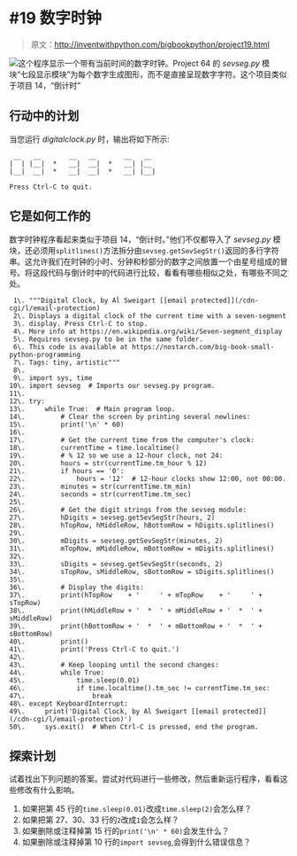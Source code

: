 # #19 数字时钟

> 原文：<http://inventwithpython.com/bigbookpython/project19.html>

![](../Images/9d995d63aaead72cad01120081eb8f75.png)这个程序显示一个带有当前时间的数字时钟。Project 64 的 *sevseg.py* 模块“七段显示模块”为每个数字生成图形，而不是直接呈现数字字符。这个项目类似于项目 14，“倒计时”

## 行动中的计划

当您运行 *digitalclock.py* 时，输出将如下所示:

```
 __   __       __   __       __   __
|  | |__|  *   __|  __|  *   __| |__
|__|  __|  *   __|  __|  *   __| |__|

Press Ctrl-C to quit.
```

## 它是如何工作的

数字时钟程序看起来类似于项目 14，“倒计时。”他们不仅都导入了 *sevseg.py* 模块，还必须用`splitlines()`方法拆分由`sevseg.getSevSegStr()`返回的多行字符串。这允许我们在时钟的小时、分钟和秒部分的数字之间放置一个由星号组成的冒号。将这段代码与倒计时中的代码进行比较，看看有哪些相似之处，有哪些不同之处。

```
 1\. """Digital Clock, by Al Sweigart [[email protected]](/cdn-cgi/l/email-protection)
 2\. Displays a digital clock of the current time with a seven-segment
 3\. display. Press Ctrl-C to stop.
 4\. More info at https://en.wikipedia.org/wiki/Seven-segment_display
 5\. Requires sevseg.py to be in the same folder.
 6\. This code is available at https://nostarch.com/big-book-small-python-programming
 7\. Tags: tiny, artistic"""
 8\. 
 9\. import sys, time
10\. import sevseg  # Imports our sevseg.py program.
11\. 
12\. try:
13\.     while True:  # Main program loop.
14\.         # Clear the screen by printing several newlines:
15\.         print('\n' * 60)
16\. 
17\.         # Get the current time from the computer's clock:
18\.         currentTime = time.localtime()
19\.         # % 12 so we use a 12-hour clock, not 24:
20\.         hours = str(currentTime.tm_hour % 12)
21\.         if hours == '0':
22\.             hours = '12'  # 12-hour clocks show 12:00, not 00:00.
23\.         minutes = str(currentTime.tm_min)
24\.         seconds = str(currentTime.tm_sec)
25\. 
26\.         # Get the digit strings from the sevseg module:
27\.         hDigits = sevseg.getSevSegStr(hours, 2)
28\.         hTopRow, hMiddleRow, hBottomRow = hDigits.splitlines()
29\. 
30\.         mDigits = sevseg.getSevSegStr(minutes, 2)
31\.         mTopRow, mMiddleRow, mBottomRow = mDigits.splitlines()
32\. 
33\.         sDigits = sevseg.getSevSegStr(seconds, 2)
34\.         sTopRow, sMiddleRow, sBottomRow = sDigits.splitlines()
35\. 
36\.         # Display the digits:
37\.         print(hTopRow    + '     ' + mTopRow    + '     ' + sTopRow)
38\.         print(hMiddleRow + '  *  ' + mMiddleRow + '  *  ' + sMiddleRow)
39\.         print(hBottomRow + '  *  ' + mBottomRow + '  *  ' + sBottomRow)
40\.         print()
41\.         print('Press Ctrl-C to quit.')
42\. 
43\.         # Keep looping until the second changes:
44\.         while True:
45\.             time.sleep(0.01)
46\.             if time.localtime().tm_sec != currentTime.tm_sec:
47\.                 break
48\. except KeyboardInterrupt:
49\.     print('Digital Clock, by Al Sweigart [[email protected]](/cdn-cgi/l/email-protection)')
50\.     sys.exit()  # When Ctrl-C is pressed, end the program. 
```

## 探索计划

试着找出下列问题的答案。尝试对代码进行一些修改，然后重新运行程序，看看这些修改有什么影响。

1.  如果把第 45 行的`time.sleep(0.01)`改成`time.sleep(2)`会怎么样？
2.  如果把第 27、30、33 行的`2`改成`1`会怎么样？
3.  如果删除或注释掉第 15 行的`print('\n' * 60)`会发生什么？
4.  如果删除或注释掉第 10 行的`import sevseg`,会得到什么错误信息？